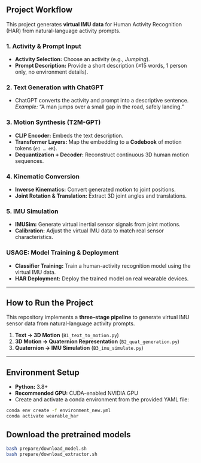 ## Project Workflow

This project generates **virtual IMU data** for Human Activity Recognition (HAR) from natural-language activity prompts.

### 1. Activity & Prompt Input
- **Activity Selection:** Choose an activity (e.g., *Jumping*).
- **Prompt Description:** Provide a short description (≤15 words, 1 person only, no environment details).

### 2. Text Generation with ChatGPT
- ChatGPT converts the activity and prompt into a descriptive sentence.  
  *Example:* “A man jumps over a small gap in the road, safely landing.”

### 3. Motion Synthesis (T2M-GPT)
- **CLIP Encoder:** Embeds the text description.
- **Transformer Layers:** Map the embedding to a **Codebook** of motion tokens (`e1 … eK`).
- **Dequantization + Decoder:** Reconstruct continuous 3D human motion sequences.

### 4. Kinematic Conversion
- **Inverse Kinematics:** Convert generated motion to joint positions.
- **Joint Rotation & Translation:** Extract 3D joint angles and translations.

### 5. IMU Simulation
- **IMUSim:** Generate virtual inertial sensor signals from joint motions.
- **Calibration:** Adjust the virtual IMU data to match real sensor characteristics.

### USAGE: Model Training & Deployment
- **Classifier Training:** Train a human-activity recognition model using the virtual IMU data.
- **HAR Deployment:** Deploy the trained model on real wearable devices.

---

## How to Run the Project

This repository implements a **three–stage pipeline** to generate virtual IMU sensor data from natural-language activity prompts.
1. **Text → 3D Motion** (`B1_text_to_motion.py`)
2. **3D Motion → Quaternion Representation** (`B2_quat_generation.py`)
3. **Quaternion → IMU Simulation** (`B3_imu_simulate.py`)

---

## Environment Setup
- **Python:** 3.8+
- **Recommended GPU:** CUDA-enabled NVIDIA GPU
- Create and activate a conda environment from the provided YAML file:
```bash
conda env create -f environment_new.yml
conda activate wearable_har
```

## Download the pretrained models

```bash
bash prepare/download_model.sh
bash prepare/download_extractor.sh
```
